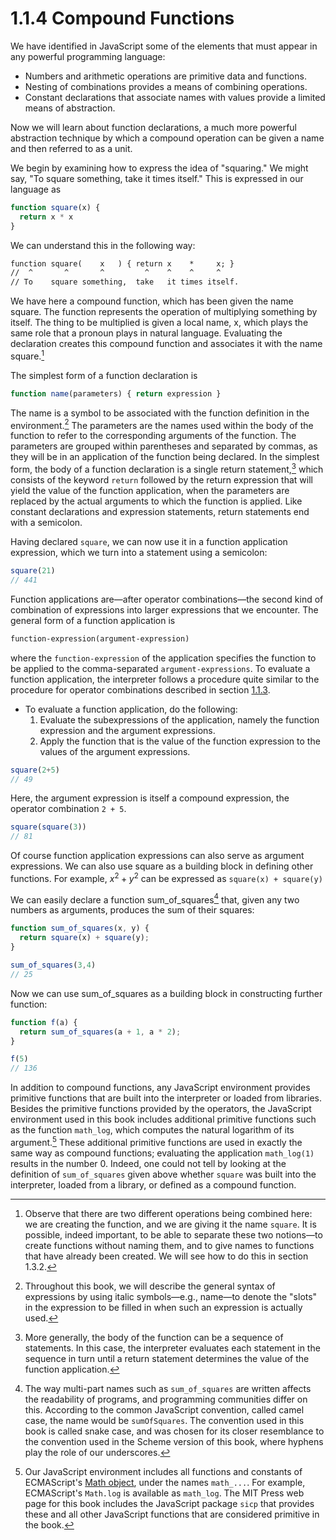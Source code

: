 # 1.1.4 Compound Functions

We have identified in JavaScript some of the elements that must appear in any powerful programming language:

- Numbers and arithmetic operations are primitive data and functions.
- Nesting of combinations provides a means of combining operations.
- Constant declarations that associate names with values provide a limited means of abstraction.

Now we will learn about function declarations, a much more powerful abstraction technique by which a compound operation can be given a name and then referred to as a unit.

We begin by examining how to express the idea of "squaring." We might say, "To square something, take it times itself." This is expressed in our language as
```js
function square(x) {
  return x * x
}
```
We can understand this in the following way:
```txt
function square(    x   ) { return x    *     x; }
//  ^       ^       ^         ^    ^    ^     ^
// To    square something,  take   it times itself.
```

We have here a compound function, which has been given the name square. The function represents the operation of multiplying something by itself. The thing to be multiplied is given a local name, x, which plays the same role that a pronoun plays in natural language. Evaluating the declaration creates this compound function and associates it with the name square.[^1]

The simplest form of a function declaration is

```js
function name(parameters) { return expression }
```

The name is a symbol to be associated with the function definition in the environment.[^2] The parameters are the names used within the body of the function to refer to the corresponding arguments of the function. The parameters are grouped within parentheses and separated by commas, as they will be in an application of the function being declared. In the simplest form, the body of a function declaration is a single return statement,[^3] which consists of the keyword `return` followed by the return expression that will yield the value of the function application, when the parameters are replaced by the actual arguments to which the function is applied. Like constant declarations and expression statements, return statements end with a semicolon.

Having declared `square`, we can now use it in a function application expression, which we turn into a statement using a semicolon:
```js
square(21)
// 441
```
Function applications are—after operator combinations—the second kind of combination of expressions into larger expressions that we encounter. The general form of a function application is

```txt
function-expression(argument-expression)
```
where the `function-expression` of the application specifies the function to be applied to the comma-separated `argument-expressions`. To evaluate a function application, the interpreter follows a procedure quite similar to the procedure for operator combinations described in section [1.1.3](./1.1.3.md).

- To evaluate a function application, do the following:
  1. Evaluate the subexpressions of the application, namely the function expression and the argument expressions.
  2. Apply the function that is the value of the function expression to the values of the argument expressions.

```js
square(2+5)
// 49
```
Here, the argument expression is itself a compound expression, the operator combination `2 + 5`.

```js
square(square(3))
// 81
```
Of course function application expressions can also serve as argument expressions.
We can also use square as a building block in defining other functions. For example, $x^2+y^2$ can be expressed as
`square(x) + square(y)`

We can easily declare a function sum_of_squares[^4] that, given any two numbers as arguments, produces the sum of their squares:

```js
function sum_of_squares(x, y) {
  return square(x) + square(y);
}
```
```js
sum_of_squares(3,4)
// 25
```
Now we can use sum_of_squares as a building block in constructing further function:
```js
function f(a) {
  return sum_of_squares(a + 1, a * 2);
}
```
```js
f(5)
// 136
```

In addition to compound functions, any JavaScript environment provides primitive functions that are built into the interpreter or loaded from libraries. Besides the primitive functions provided by the operators, the JavaScript environment used in this book includes additional primitive functions such as the function `math_log`, which computes the natural logarithm of its argument.[^5] These additional primitive functions are used in exactly the same way as compound functions; evaluating the application `math_log(1)` results in the number 0. Indeed, one could not tell by looking at the definition of `sum_of_squares` given above whether `square` was built into the interpreter, loaded from a library, or defined as a compound function.



[^1]: Observe that there are two different operations being combined here: we are creating the function, and we are giving it the name `square`. It is possible, indeed important, to be able to separate these two notions—to create functions without naming them, and to give names to functions that have already been created. We will see how to do this in section 1.3.2.

[^2]: Throughout this book, we will describe the general syntax of expressions by using italic symbols—e.g., name—to denote the "slots" in the expression to be filled in when such an expression is actually used.

[^3]: More generally, the body of the function can be a sequence of statements. In this case, the interpreter evaluates each statement in the sequence in turn until a return statement determines the value of the function application.

[^4]: The way multi-part names such as `sum_of_squares` are written affects the readability of programs, and programming communities differ on this. According to the common JavaScript convention, called camel case, the name would be `sumOfSquares`. The convention used in this book is called snake case, and was chosen for its closer resemblance to the convention used in the Scheme version of this book, where hyphens play the role of our underscores.

[^5]: Our JavaScript environment includes all functions and constants of ECMAScript's [Math object](https://www.ecma-international.org/ecma-262/9.0/index.html#sec-math-object), under the names `math_...`. For example, ECMAScript's `Math.log` is available as `math_log`. The MIT Press web page for this book includes the JavaScript package `sicp` that provides these and all other JavaScript functions that are considered primitive in the book.

